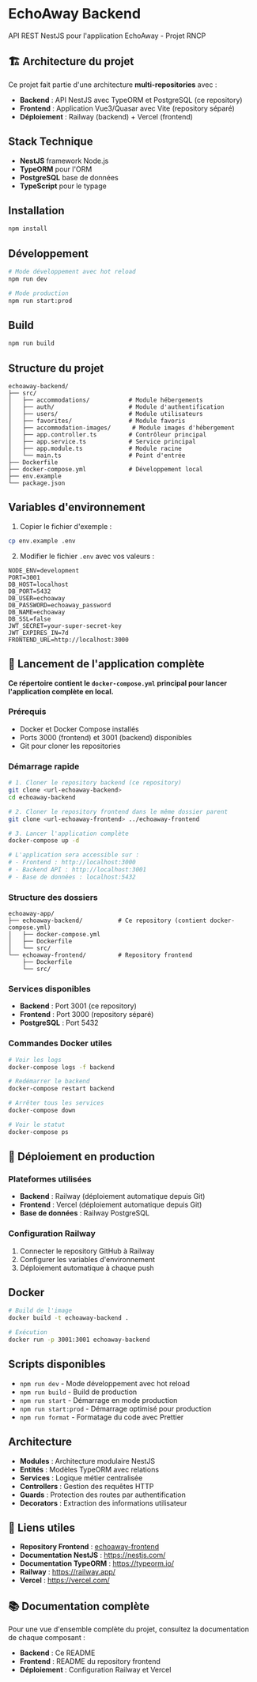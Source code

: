 # EchoAway Backend

API REST NestJS pour l'application EchoAway - Projet RNCP

## 🏗️ Architecture du projet

Ce projet fait partie d'une architecture **multi-repositories** avec :
- **Backend** : API NestJS avec TypeORM et PostgreSQL (ce repository)
- **Frontend** : Application Vue3/Quasar avec Vite (repository séparé)
- **Déploiement** : Railway (backend) + Vercel (frontend)

## Stack Technique

- **NestJS** framework Node.js
- **TypeORM** pour l'ORM
- **PostgreSQL** base de données
- **TypeScript** pour le typage

## Installation

```bash
npm install
```

## Développement

```bash
# Mode développement avec hot reload
npm run dev

# Mode production
npm run start:prod
```

## Build

```bash
npm run build
```

## Structure du projet

```
echoaway-backend/
├── src/
│   ├── accommodations/           # Module hébergements
│   ├── auth/                     # Module d'authentification
│   ├── users/                    # Module utilisateurs
│   ├── favorites/                # Module favoris
│   ├── accommodation-images/      # Module images d'hébergement
│   ├── app.controller.ts         # Contrôleur principal
│   ├── app.service.ts            # Service principal
│   ├── app.module.ts             # Module racine
│   └── main.ts                   # Point d'entrée
├── Dockerfile
├── docker-compose.yml            # Développement local
├── env.example
└── package.json
```

## Variables d'environnement

1. Copier le fichier d'exemple :
```bash
cp env.example .env
```

2. Modifier le fichier `.env` avec vos valeurs :
```env
NODE_ENV=development
PORT=3001
DB_HOST=localhost
DB_PORT=5432
DB_USER=echoaway
DB_PASSWORD=echoaway_password
DB_NAME=echoaway
DB_SSL=false
JWT_SECRET=your-super-secret-key
JWT_EXPIRES_IN=7d
FRONTEND_URL=http://localhost:3000
```

## 🚀 Lancement de l'application complète

**Ce répertoire contient le `docker-compose.yml` principal pour lancer l'application complète en local.**

### Prérequis
- Docker et Docker Compose installés
- Ports 3000 (frontend) et 3001 (backend) disponibles
- Git pour cloner les repositories

### Démarrage rapide
```bash
# 1. Cloner le repository backend (ce repository)
git clone <url-echoaway-backend>
cd echoaway-backend

# 2. Cloner le repository frontend dans le même dossier parent
git clone <url-echoaway-frontend> ../echoaway-frontend

# 3. Lancer l'application complète
docker-compose up -d

# L'application sera accessible sur :
# - Frontend : http://localhost:3000
# - Backend API : http://localhost:3001
# - Base de données : localhost:5432
```

### Structure des dossiers
```
echoaway-app/
├── echoaway-backend/          # Ce repository (contient docker-compose.yml)
│   ├── docker-compose.yml
│   ├── Dockerfile
│   └── src/
└── echoaway-frontend/         # Repository frontend
    ├── Dockerfile
    └── src/
```

### Services disponibles
- **Backend** : Port 3001 (ce repository)
- **Frontend** : Port 3000 (repository séparé)
- **PostgreSQL** : Port 5432

### Commandes Docker utiles
```bash
# Voir les logs
docker-compose logs -f backend

# Redémarrer le backend
docker-compose restart backend

# Arrêter tous les services
docker-compose down

# Voir le statut
docker-compose ps
```

## 🚀 Déploiement en production

### Plateformes utilisées
- **Backend** : Railway (déploiement automatique depuis Git)
- **Frontend** : Vercel (déploiement automatique depuis Git)
- **Base de données** : Railway PostgreSQL

### Configuration Railway
1. Connecter le repository GitHub à Railway
2. Configurer les variables d'environnement
3. Déploiement automatique à chaque push

## Docker

```bash
# Build de l'image
docker build -t echoaway-backend .

# Exécution
docker run -p 3001:3001 echoaway-backend
```

## Scripts disponibles

- `npm run dev` - Mode développement avec hot reload
- `npm run build` - Build de production
- `npm run start` - Démarrage en mode production
- `npm run start:prod` - Démarrage optimisé pour production
- `npm run format` - Formatage du code avec Prettier

## Architecture

- **Modules** : Architecture modulaire NestJS
- **Entités** : Modèles TypeORM avec relations
- **Services** : Logique métier centralisée
- **Controllers** : Gestion des requêtes HTTP
- **Guards** : Protection des routes par authentification
- **Decorators** : Extraction des informations utilisateur

## 🔗 Liens utiles

- **Repository Frontend** : [echoaway-frontend](<url-frontend>)
- **Documentation NestJS** : https://nestjs.com/
- **Documentation TypeORM** : https://typeorm.io/
- **Railway** : https://railway.app/
- **Vercel** : https://vercel.com/

## 📚 Documentation complète

Pour une vue d'ensemble complète du projet, consultez la documentation de chaque composant :
- **Backend** : Ce README
- **Frontend** : README du repository frontend
- **Déploiement** : Configuration Railway et Vercel
